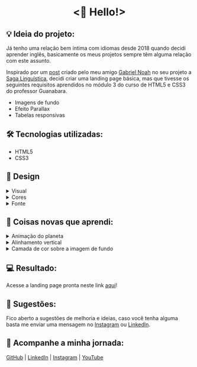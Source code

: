 <h1 align="center"> <🖖 Hello!> </h1>

## 💡 Ideia do projeto:

Já tenho uma relação bem íntima com idiomas desde 2018 quando decidi aprender inglês, basicamente os meus projetos sempre têm alguma relação com este assunto.

Inspirado por um [post]( https://www.instagram.com/p/CoskDSyu1CL/ ) criado pelo meu amigo [Gabriel Noah]( https://www.instagram.com/gabnoah.coffee/ ) no seu projeto a [Saga Linguística]( https://www.instagram.com/sagalinguistica/ ), decidi criar uma landing page básica, mas que tivesse os seguintes requisitos aprendidos no módulo 3 do curso de HTML5 e CSS3 do professor Guanabara.

- Imagens de fundo
- Efeito Parallax
- Tabelas responsivas

## 🛠 Tecnologias utilizadas:

- HTML5
- CSS3

## 🎨 Design 

<details>
<summary>Visual</summary>

O conceito visual visa trazer uma sensação imersiva ao usuário, recriando o espaço e o nosso planeta para mostrar a diversidade linguística e cultural.

Uma das minhas decisões de design foi ocupar a tela inteira, proporcionando um momento de contemplação.

</details>

<details>
<summary>Cores</summary>

Utilizei uma paleta com 4 cores, sendo 2 cores básicas (preto e branco) para textos e 2 cores para destaques (azul-marinho e azul-claro) em títulos, links, botões e na tabela.

<p>Cores utilizadas:</p>

- #000000 (preto)
- #ffffff (branco)
- #2b3f5c (azul-marinho)
- #659bc3 (azul-claro)
</details>

<details>
<summary>Fonte</summary>

Como fonte destaque utilizei a [Pacifico]( https://fonts.google.com/specimen/Pacifico?category=Handwriting ) , o objetivo foi trazer a ideia de algo escrito a mão para reforçar a relação existente entre a escrita e o processo de aprender um idioma.

A segunda fonte utilizada foi a [Inter]( https://fonts.google.com/specimen/Inter ) para os textos, ela foi escolhida pela sua variedade de pesos e boa legibilidade.

</details>

## 📝 Coisas novas que aprendi:

<details>
<summary>Animação do planeta</summary>

A ideia inicial era apenas colocar uma imagem de um globo e criar uma animação de rotação.

Na minha cabeça era simples, passaram-se algumas horas de pesquisa, muitos testes e não consegui um resultado interessante.

Encontrei no YouTube um tutorial de animação aplicado exatamente na Terra, o resultado foi o suficiente para apaziguar minha teimosa mente.

Para assistir o tutorial clique [aqui]( https://www.youtube.com/watch?v=9HXpirUu_H4&list=WL&index=3 ).

</details>

<details>
<summary>Alinhamento vertical</summary>

Este tutorial [aqui]( https://www.w3schools.com/cssref/tryit.php?filename=trycss3_background_hero ) do W3Schools me ajudou muito na questão de centralizar os textos e o botão na segunda imagem de fundo próxima do rodapé.

</details>

<details>
<summary>Camada de cor sobre a imagem de fundo</summary>

Um problema que me deparei foi que o texto na segunda imagem de fundo ficava com uma legibilidade horrível, para contornar essa situação fui atrás de uma solução para criar uma camada de cor semi transparente sobre ela.

Confira o tutorial [aqui](https://www.youtube.com/watch?v=jAXF7oS0RB4&ab_channel=WebDevTutorials).

</details>

## 💻 Resultado:

Acesse a landing page pronta neste link [aqui](https://oliveltonsantos.github.io/idiomas-mais-falados-do-mundo/)!

## 💬 Sugestões:

Fico aberto a sugestões de melhoria e ideias, caso você tenha alguma basta me enviar uma mensagem no [Instagram](https://www.instagram.com/navegandoemc0d1gos) ou [LinkedIn](https://www.linkedin.com/in/olivelton-santos).

## 📱 Acompanhe a minha jornada:

[GitHub](https://github.com/oliveltonsantos) | [LinkedIn](https://www.linkedin.com/in/olivelton-santos) | [Instagram](https://www.instagram.com/navegandoemc0d1gos) | [YouTube](https://www.youtube.com/@navegandoemc0d1gos)

